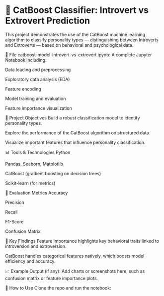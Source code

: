 # 🧠 CatBoost Classifier: Introvert vs Extrovert Prediction
This project demonstrates the use of the CatBoost machine learning algorithm to classify personality types — distinguishing between Introverts and Extroverts — based on behavioral and psychological data.

📁 File
catboost-model-introvert-vs-extrovert.ipynb: A complete Jupyter Notebook including:

Data loading and preprocessing

Exploratory data analysis (EDA)

Feature encoding

Model training and evaluation

Feature importance visualization

🚀 Project Objectives
Build a robust classification model to identify personality types.

Explore the performance of the CatBoost algorithm on structured data.

Visualize important features that influence personality classification.

📊 Tools & Technologies
Python

Pandas, Seaborn, Matplotlib

CatBoost (gradient boosting on decision trees)

Scikit-learn (for metrics)

🧪 Evaluation Metrics
Accuracy

Precision

Recall

F1-Score

Confusion Matrix

📌 Key Findings
Feature importance highlights key behavioral traits linked to introversion and extroversion.

CatBoost handles categorical features natively, which boosts model efficiency and accuracy.

📈 Example Output (if any):
Add charts or screenshots here, such as confusion matrix or feature importance plots.

🔧 How to Use
Clone the repo and run the notebook:















